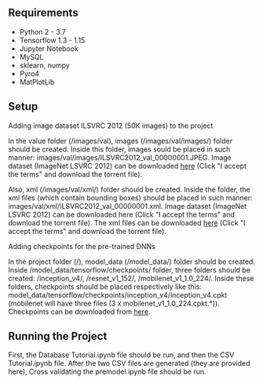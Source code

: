## Requirements 
* Python 2 - 3.7
* Tensorflow 1.3 - 1.15
* Jupyter Notebook
* MySQL
* sklearn, numpy
* Pyro4
* MatPlotLib
## Setup
Adding image dataset ILSVRC 2012 (50K images) to the project

In the value folder (/images/val), images (/images/val/images/) folder should be created.
Inside this folder, images sould be placed in such manner: images/val/images/ILSVRC2012_val_00000001.JPEG.
Image dataset (ImageNet LSVRC 2012) can be downloaded [here](https://academictorrents.com/details/5d6d0df7ed81efd49ca99ea4737e0ae5e3a5f2e5) (Click "I accept the terms" and download the torrent file).

Also, xml (/images/val/xml/) folder should be created. Inside the folder, the xml files (which contain bounding boxes) should be placed in such manner: images/val/xml/ILSVRC2012_val_00000001.xml. Image dataset (ImageNet LSVRC 2012) can be downloaded here (Click "I accept the terms" and download the torrent file). The xml files can be downloaded [here](https://academictorrents.com/details/dfa9ab2528ce76b907047aa8cf8fc792852facb9) (Click "I accept the terms" and download the torrent file).

Adding checkpoints for the pre-trained DNNs

In the project folder (/), model_data (/model_data/) folder should be created.
Inside /model_data/tensorflow/checkpoints/ folder, three folders should be created: /inception_v4/, /resnet_v1_152/, /mobilenet_v1_1.0_224/.
Inside these folders, checkpoints should be placed respectively like this: model_data/tensorflow/checkpoints/inception_v4/inception_v4.cpkt (mobilenet will have three files (3 x mobilenet_v1_1.0_224.cpkt.*)).
Checkpoints can be downloaded from [here](https://github.com/tensorflow/models/tree/master/research/slim#pre-trained-models).
## Running the Project
First, the Database Tutorial.ipynb file should be run, and then the CSV Tutorial.ipynb file. After the two CSV files are generated (they are provided here), Cross validating the premodel.ipynb file should be run.
